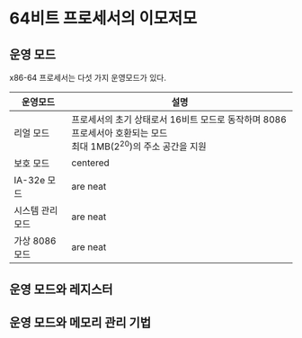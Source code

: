 # 64비트 프로세서의 이모저모

## 운영 모드

x86-64 프로세서는 다섯 가지 운영모드가 있다.

| 운영모드     | 설명 |
| ---------- | --- |
| 리얼 모드 | 프로세서의 초기 상태로서 16비트 모드로 동작하며 8086 프로세서아 호환되는 모드 <br>최대 1MB($2^20$)의 주소 공간을 지원 |
| 보호 모드 | centered      |
| IA-32e 모드 | are neat      |
| 시스템 관리 모드 | are neat      |
| 가상 8086 모드 | are neat      |
## 운영 모드와 레지스터

## 운영 모드와 메모리 관리 기법
